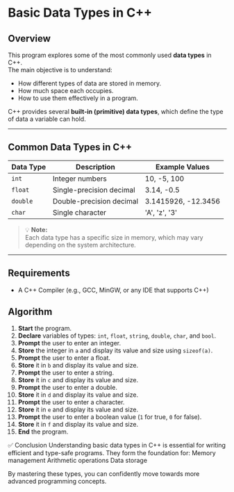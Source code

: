 # Basic Data Types in C++

##  Overview
This program explores some of the most commonly used **data types** in C++.  
The main objective is to understand:
- How different types of data are stored in memory.
- How much space each occupies.
- How to use them effectively in a program.

C++ provides several **built-in (primitive) data types**, which define the type of data a variable can hold.

---

##  Common Data Types in C++

| Data Type | Description                  | Example Values      |
|-----------|------------------------------|---------------------|
| `int`     | Integer numbers               | 10, -5, 100         |
| `float`   | Single-precision decimal      | 3.14, -0.5          |
| `double`  | Double-precision decimal      | 3.1415926, -12.3456 |
| `char`    | Single character              | 'A', 'z', '3'       |

> 💡 **Note:**  
> Each data type has a specific size in memory, which may vary depending on the system architecture.

---

## Requirements
- A C++ Compiler (e.g., GCC, MinGW, or any IDE that supports C++)

##  Algorithm
1. **Start** the program.  
2. **Declare** variables of types: `int`, `float`, `string`, `double`, `char`, and `bool`.  
3. **Prompt** the user to enter an integer.  
4. **Store** the integer in `a` and display its value and size using `sizeof(a)`.  
5. **Prompt** the user to enter a float.  
6. **Store** it in `b` and display its value and size.  
7. **Prompt** the user to enter a string.  
8. **Store** it in `c` and display its value and size.  
9. **Prompt** the user to enter a double.  
10. **Store** it in `d` and display its value and size.  
11. **Prompt** the user to enter a character.  
12. **Store** it in `e` and display its value and size.  
13. **Prompt** the user to enter a boolean value (`1` for true, `0` for false).  
14. **Store** it in `f` and display its value and size.  
15. **End** the program.

✅ Conclusion
Understanding basic data types in C++ is essential for writing efficient and type-safe programs.
They form the foundation for:
Memory management
Arithmetic operations
Data storage

By mastering these types, you can confidently move towards more advanced programming concepts.

